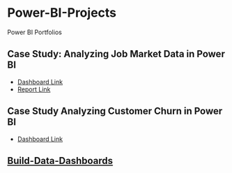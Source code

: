 # Power-BI-Projects
Power BI Portfolios

## Case Study: Analyzing Job Market Data in Power BI
- [Dashboard Link](https://app.powerbi.com/view?r=eyJrIjoiZjUyZDIzYWEtNWJkZC00NDdiLTk1ZTYtNDU1NzBhM2ViYzg2IiwidCI6IjdhZTdkZWI5LTRjYTYtNDc2NC1hYjhjLThlNzEyODNlZGUyZiJ9)
- [Report Link](https://medium.com/@obalanatosin16/case-study-analyzing-job-market-data-in-power-bi-f24c6d13a99d)

## Case Study Analyzing Customer Churn in Power BI 
 - [Dashboard Link](https://app.powerbi.com/view?r=eyJrIjoiMzY5ZGMzODQtMjNiMy00ZjJkLWFhZDQtYTk5ZmY1ZDAzOTcwIiwidCI6IjdhZTdkZWI5LTRjYTYtNDc2NC1hYjhjLThlNzEyODNlZGUyZiJ9)

## [Build-Data-Dashboards](https://github.com/oluwatosin17/Build-Data-Dashboards)
